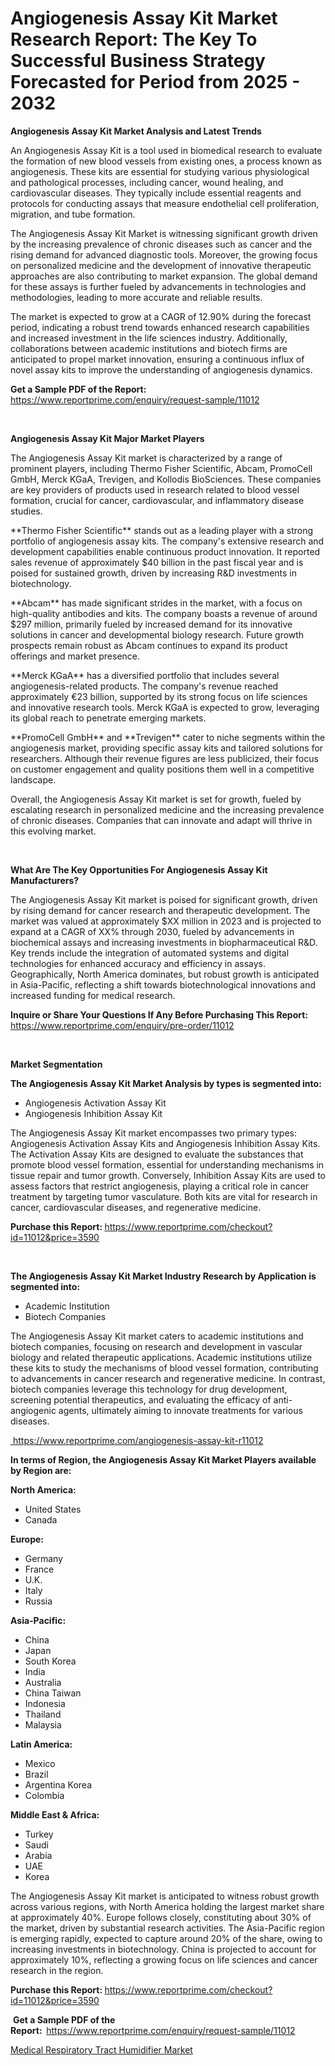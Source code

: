 <p><h1>Angiogenesis Assay Kit Market Research Report: The Key To Successful Business Strategy Forecasted for Period from 2025 - 2032</h1></p><p><strong>Angiogenesis Assay Kit Market Analysis and Latest Trends</strong></p>
<p><p>An Angiogenesis Assay Kit is a tool used in biomedical research to evaluate the formation of new blood vessels from existing ones, a process known as angiogenesis. These kits are essential for studying various physiological and pathological processes, including cancer, wound healing, and cardiovascular diseases. They typically include essential reagents and protocols for conducting assays that measure endothelial cell proliferation, migration, and tube formation.</p><p>The Angiogenesis Assay Kit Market is witnessing significant growth driven by the increasing prevalence of chronic diseases such as cancer and the rising demand for advanced diagnostic tools. Moreover, the growing focus on personalized medicine and the development of innovative therapeutic approaches are also contributing to market expansion. The global demand for these assays is further fueled by advancements in technologies and methodologies, leading to more accurate and reliable results.</p><p>The market is expected to grow at a CAGR of 12.90% during the forecast period, indicating a robust trend towards enhanced research capabilities and increased investment in the life sciences industry. Additionally, collaborations between academic institutions and biotech firms are anticipated to propel market innovation, ensuring a continuous influx of novel assay kits to improve the understanding of angiogenesis dynamics.</p></p>
<p><strong>Get a Sample PDF of the Report:&nbsp;</strong> <a href="https://www.reportprime.com/enquiry/request-sample/11012?utm_campaign=3252&utm_medium=2&utm_source=Github&utm_content=ia&utm_term=20032025&utm_id=angiogenesis-assay-kit">https://www.reportprime.com/enquiry/request-sample/11012</a></p>
<p>&nbsp;</p>
<p><strong>Angiogenesis Assay Kit Major Market Players</strong></p>
<p><p>The Angiogenesis Assay Kit market is characterized by a range of prominent players, including Thermo Fisher Scientific, Abcam, PromoCell GmbH, Merck KGaA, Trevigen, and Kollodis BioSciences. These companies are key providers of products used in research related to blood vessel formation, crucial for cancer, cardiovascular, and inflammatory disease studies.</p><p>**Thermo Fisher Scientific** stands out as a leading player with a strong portfolio of angiogenesis assay kits. The company's extensive research and development capabilities enable continuous product innovation. It reported sales revenue of approximately $40 billion in the past fiscal year and is poised for sustained growth, driven by increasing R&D investments in biotechnology.</p><p>**Abcam** has made significant strides in the market, with a focus on high-quality antibodies and kits. The company boasts a revenue of around $297 million, primarily fueled by increased demand for its innovative solutions in cancer and developmental biology research. Future growth prospects remain robust as Abcam continues to expand its product offerings and market presence.</p><p>**Merck KGaA** has a diversified portfolio that includes several angiogenesis-related products. The company's revenue reached approximately €23 billion, supported by its strong focus on life sciences and innovative research tools. Merck KGaA is expected to grow, leveraging its global reach to penetrate emerging markets.</p><p>**PromoCell GmbH** and **Trevigen** cater to niche segments within the angiogenesis market, providing specific assay kits and tailored solutions for researchers. Although their revenue figures are less publicized, their focus on customer engagement and quality positions them well in a competitive landscape.</p><p>Overall, the Angiogenesis Assay Kit market is set for growth, fueled by escalating research in personalized medicine and the increasing prevalence of chronic diseases. Companies that can innovate and adapt will thrive in this evolving market.</p></p>
<p>&nbsp;</p>
<p><strong>What Are The Key Opportunities For Angiogenesis Assay Kit Manufacturers?</strong></p>
<p><p>The Angiogenesis Assay Kit market is poised for significant growth, driven by rising demand for cancer research and therapeutic development. The market was valued at approximately $XX million in 2023 and is projected to expand at a CAGR of XX% through 2030, fueled by advancements in biochemical assays and increasing investments in biopharmaceutical R&D. Key trends include the integration of automated systems and digital technologies for enhanced accuracy and efficiency in assays. Geographically, North America dominates, but robust growth is anticipated in Asia-Pacific, reflecting a shift towards biotechnological innovations and increased funding for medical research.</p></p>
<p><strong>Inquire or Share Your Questions If Any Before Purchasing This Report:</strong> <a href="https://www.reportprime.com/enquiry/pre-order/11012?utm_campaign=3252&utm_medium=2&utm_source=Github&utm_content=ia&utm_term=20032025&utm_id=angiogenesis-assay-kit">https://www.reportprime.com/enquiry/pre-order/11012</a></p>
<p>&nbsp;</p>
<p><strong>Market Segmentation</strong></p>
<p><strong>The Angiogenesis Assay Kit Market Analysis by types is segmented into:</strong></p>
<p><ul><li>Angiogenesis Activation Assay Kit</li><li>Angiogenesis Inhibition Assay Kit</li></ul></p>
<p><p>The Angiogenesis Assay Kit market encompasses two primary types: Angiogenesis Activation Assay Kits and Angiogenesis Inhibition Assay Kits. The Activation Assay Kits are designed to evaluate the substances that promote blood vessel formation, essential for understanding mechanisms in tissue repair and tumor growth. Conversely, Inhibition Assay Kits are used to assess factors that restrict angiogenesis, playing a critical role in cancer treatment by targeting tumor vasculature. Both kits are vital for research in cancer, cardiovascular diseases, and regenerative medicine.</p></p>
<p><strong>Purchase this Report:&nbsp;</strong><a href="https://www.reportprime.com/checkout?id=11012&price=3590&utm_campaign=3252&utm_medium=2&utm_source=Github&utm_content=ia&utm_term=20032025&utm_id=angiogenesis-assay-kit">https://www.reportprime.com/checkout?id=11012&price=3590</a></p>
<p>&nbsp;</p>
<p><strong>The Angiogenesis Assay Kit Market Industry Research by Application is segmented into:</strong></p>
<p><ul><li>Academic Institution</li><li>Biotech Companies</li></ul></p>
<p><p>The Angiogenesis Assay Kit market caters to academic institutions and biotech companies, focusing on research and development in vascular biology and related therapeutic applications. Academic institutions utilize these kits to study the mechanisms of blood vessel formation, contributing to advancements in cancer research and regenerative medicine. In contrast, biotech companies leverage this technology for drug development, screening potential therapeutics, and evaluating the efficacy of anti-angiogenic agents, ultimately aiming to innovate treatments for various diseases.</p></p>
<p><a href="https://www.reportprime.com/angiogenesis-assay-kit-r11012?utm_campaign=3252&utm_medium=2&utm_source=Github&utm_content=ia&utm_term=20032025&utm_id=angiogenesis-assay-kit">&nbsp;https://www.reportprime.com/angiogenesis-assay-kit-r11012</a></p>
<p><strong>In terms of Region, the Angiogenesis Assay Kit Market Players available by Region are:</strong></p>
<p>
    <p> <strong> North America: </strong>
        <ul>
            <li>United States</li>
            <li>Canada</li>
        </ul>
        </p> 
    <p> <strong> Europe: </strong>
        <ul>
            <li>Germany</li>
            <li>France</li>
            <li>U.K.</li>
            <li>Italy</li>
            <li>Russia</li>
        </ul>
        </p> 
    <p> <strong> Asia-Pacific: </strong>
        <ul>
            <li>China</li>
            <li>Japan</li>
            <li>South Korea</li>
            <li>India</li>
            <li>Australia</li>
            <li>China Taiwan</li>
            <li>Indonesia</li>
            <li>Thailand</li>
            <li>Malaysia</li>
        </ul>
        </p> 
    <p> <strong> Latin America: </strong>
        <ul>
            <li>Mexico</li>
            <li>Brazil</li>
            <li>Argentina Korea</li>
            <li>Colombia</li>
        </ul>
        </p> 
    <p> <strong> Middle East & Africa: </strong>
        <ul>
            <li>Turkey</li>
            <li>Saudi</li>
            <li>Arabia</li>
            <li>UAE</li>
            <li>Korea</li>
        </ul>
    </p>
    </p>
<p><p>The Angiogenesis Assay Kit market is anticipated to witness robust growth across various regions, with North America holding the largest market share at approximately 40%. Europe follows closely, constituting about 30% of the market, driven by substantial research activities. The Asia-Pacific region is emerging rapidly, expected to capture around 20% of the share, owing to increasing investments in biotechnology. China is projected to account for approximately 10%, reflecting a growing focus on life sciences and cancer research in the region.</p></p>
<p><strong>Purchase this Report: </strong><a href="https://www.reportprime.com/checkout?id=11012&price=3590&utm_campaign=3252&utm_medium=2&utm_source=Github&utm_content=ia&utm_term=20032025&utm_id=angiogenesis-assay-kit">https://www.reportprime.com/checkout?id=11012&price=3590</a></p>
<p>&nbsp;<strong>Get a Sample PDF of the Report:&nbsp;&nbsp;</strong><a href="https://www.reportprime.com/enquiry/request-sample/11012?utm_campaign=3252&utm_medium=2&utm_source=Github&utm_content=ia&utm_term=20032025&utm_id=angiogenesis-assay-kit">https://www.reportprime.com/enquiry/request-sample/11012</a></p>
<p><strong></strong></p>
<p><p><a href="https://github.com/nacrehuipie/Market-Research-Report-List-1/blob/main/medical-respiratory-tract-humidifier-market.md?utm_campaign=3252&utm_medium=2&utm_source=Github&utm_content=ia&utm_term=20032025&utm_id=angiogenesis-assay-kit">Medical Respiratory Tract Humidifier Market</a></p></p>